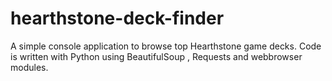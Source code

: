 # hearthstone-deck-finder
A simple console application to browse top Hearthstone game decks.
Code is written with Python using BeautifulSoup , Requests and webbrowser modules.

